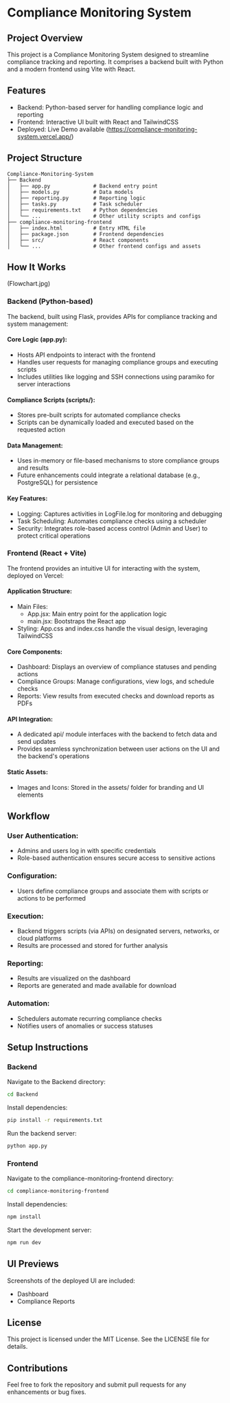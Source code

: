 # Compliance Monitoring System

## Project Overview
This project is a Compliance Monitoring System designed to streamline compliance tracking and reporting. It comprises a backend built with Python and a modern frontend using Vite with React.

## Features
- Backend: Python-based server for handling compliance logic and reporting
- Frontend: Interactive UI built with React and TailwindCSS
- Deployed: Live Demo available (https://compliance-monitoring-system.vercel.app/)

## Project Structure
```
Compliance-Monitoring-System
├── Backend
│   ├── app.py              # Backend entry point
│   ├── models.py           # Data models
│   ├── reporting.py        # Reporting logic
│   ├── tasks.py            # Task scheduler
│   ├── requirements.txt    # Python dependencies
│   └── ...                 # Other utility scripts and configs
├── compliance-monitoring-frontend
│   ├── index.html          # Entry HTML file
│   ├── package.json        # Frontend dependencies
│   ├── src/                # React components
│   └── ...                 # Other frontend configs and assets
```

## How It Works

(Flowchart.jpg)


### Backend (Python-based)
The backend, built using Flask, provides APIs for compliance tracking and system management:

#### Core Logic (app.py):
- Hosts API endpoints to interact with the frontend
- Handles user requests for managing compliance groups and executing scripts
- Includes utilities like logging and SSH connections using paramiko for server interactions

#### Compliance Scripts (scripts/):
- Stores pre-built scripts for automated compliance checks
- Scripts can be dynamically loaded and executed based on the requested action

#### Data Management:
- Uses in-memory or file-based mechanisms to store compliance groups and results
- Future enhancements could integrate a relational database (e.g., PostgreSQL) for persistence

#### Key Features:
- Logging: Captures activities in LogFile.log for monitoring and debugging
- Task Scheduling: Automates compliance checks using a scheduler
- Security: Integrates role-based access control (Admin and User) to protect critical operations

### Frontend (React + Vite)
The frontend provides an intuitive UI for interacting with the system, deployed on Vercel:

#### Application Structure:
- Main Files:
  - App.jsx: Main entry point for the application logic
  - main.jsx: Bootstraps the React app
- Styling: App.css and index.css handle the visual design, leveraging TailwindCSS

#### Core Components:
- Dashboard: Displays an overview of compliance statuses and pending actions
- Compliance Groups: Manage configurations, view logs, and schedule checks
- Reports: View results from executed checks and download reports as PDFs

#### API Integration:
- A dedicated api/ module interfaces with the backend to fetch data and send updates
- Provides seamless synchronization between user actions on the UI and the backend's operations

#### Static Assets:
- Images and Icons: Stored in the assets/ folder for branding and UI elements

## Workflow

### User Authentication:
- Admins and users log in with specific credentials
- Role-based authentication ensures secure access to sensitive actions

### Configuration:
- Users define compliance groups and associate them with scripts or actions to be performed

### Execution:
- Backend triggers scripts (via APIs) on designated servers, networks, or cloud platforms
- Results are processed and stored for further analysis

### Reporting:
- Results are visualized on the dashboard
- Reports are generated and made available for download

### Automation:
- Schedulers automate recurring compliance checks
- Notifies users of anomalies or success statuses

## Setup Instructions

### Backend
Navigate to the Backend directory:
```bash
cd Backend
```

Install dependencies:
```bash
pip install -r requirements.txt
```

Run the backend server:
```bash
python app.py
```

### Frontend
Navigate to the compliance-monitoring-frontend directory:
```bash
cd compliance-monitoring-frontend
```

Install dependencies:
```bash
npm install
```

Start the development server:
```bash
npm run dev
```

## UI Previews
Screenshots of the deployed UI are included:
- Dashboard
- Compliance Reports

## License
This project is licensed under the MIT License. See the LICENSE file for details.

## Contributions
Feel free to fork the repository and submit pull requests for any enhancements or bug fixes.
